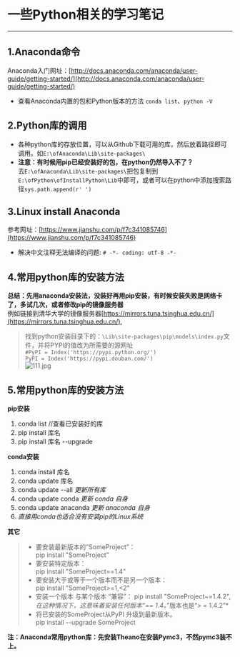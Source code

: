 # 一些Python相关的学习笔记 #
***

## 1.Anaconda命令  
Anaconda入门网址：[http://docs.anaconda.com/anaconda/user-guide/getting-started/](http://docs.anaconda.com/anaconda/user-guide/getting-started/)

- 查看Anaconda内置的包和Python版本的方法
`conda list`、`python -V`

## 2.Python库的调用
- 各种python库的存放位置，可以从Github下载可用的库，然后放着路径即可调用。如`E:\ofAnaconda\Lib\site-packages\`
- **注意：有时候用pip已经安装好的包，在python仍然导入不了？**  
去`E:\ofAnaconda\Lib\site-packages\`把包复制到`E:\ofPython\ofInstallPython\Lib`中即可，或者可以在python中添加搜索路径`sys.path.append(r' ')`  

## 3.Linux install Anaconda
参考网址：[https://www.jianshu.com/p/f7c341085746](https://www.jianshu.com/p/f7c341085746)  
- 解决中文注释无法编译的问题: `# -*- coding: utf-8 -*-`  
## 4.常用python库的安装方法  
**总结：先用anaconda安装法，没装好再用pip安装，有时候安装失败是网络卡了，多试几次，或者修改pip的镜像服务器**  
例如链接到清华大学的镜像服务器[https://mirrors.tuna.tsinghua.edu.cn/](https://mirrors.tuna.tsinghua.edu.cn/),
>  找到python安装目录下的：`\Lib\site-packages\pip\models\index.py`文件，并将PYPI的值改为所需要的源网址  
`#PyPI = Index('https://pypi.python.org/')`  
`PyPI = Index('https://pypi.douban.com/') `   
![111.jpg](https://upload-images.jianshu.io/upload_images/18891803-32fd90447a5ca0ea.jpg?imageMogr2/auto-orient/strip%7CimageView2/2/h/300/w/400)
## 5.常用python库的安装方法  
**pip安装**  
1. conda list //查看已安装好的库  
2. pip install 库名  
3. pip install 库名 --upgrade  

**conda安装**  
1. conda install 库名  
2. conda update 库名   
3. conda update --all  *更新所有库*  
4. conda update conda  *更新 conda 自身*  
5. conda update anaconda  *更新 anaconda 自身*  
6. *直接用conda也适合没有安装pip的Linux系统*  

**其它**  
>- 要安装最新版本的“SomeProject”：  
pip install "SomeProject"  
>- 要安装特定版本：  
pip install "SomeProject==1.4"  
>- 要安装大于或等于一个版本而不是另一个版本：  
pip install "SomeProject>=1,<2"  
>- 安装一个版本 与某个版本 “兼容”： 
pip install "SomeProject~=1.4.2",*在这种情况下，这意味着安装任何版本“== 1.4。*”版本也是“> = 1.4.2”*  
>- 将已安装的SomeProject从PyPI 升级到最新版本。  
pip install --upgrade SomeProject  

**注：Anaconda常用python库：先安装Theano在安装Pymc3，不然pymc3装不上。**  
